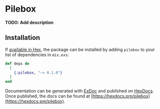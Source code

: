 # Pilebox

**TODO: Add description**

## Installation

If [available in Hex](https://hex.pm/docs/publish), the package can be installed
by adding `pilebox` to your list of dependencies in `mix.exs`:

```elixir
def deps do
  [
    {:pilebox, "~> 0.1.0"}
  ]
end
```

Documentation can be generated with [ExDoc](https://github.com/elixir-lang/ex_doc)
and published on [HexDocs](https://hexdocs.pm). Once published, the docs can
be found at [https://hexdocs.pm/pilebox](https://hexdocs.pm/pilebox).

